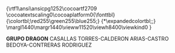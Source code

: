 {\rtf1\ansi\ansicpg1252\cocoartf2709
\cocoatextscaling0\cocoaplatform0{\fonttbl}
{\colortbl;\red255\green255\blue255;}
{\*\expandedcolortbl;;}
\margl1440\margr1440\vieww11520\viewh8400\viewkind0
}

**GRUPO DRAGON**
CASALLAS TORRES-CALDERON ARIAS-CASTRO BEDOYA-CONTRERAS RODRIGUEZ
